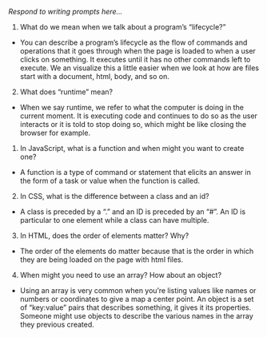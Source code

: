 _Respond to writing prompts here..._
1.	What do we mean when we talk about a program’s “lifecycle?”
* You can describe a program’s lifecycle as the flow of commands and operations that it goes through when the page is loaded to when a user clicks on something. It executes until it has no other commands left to execute. We an visualize this a little easier when we look at how are files start with a document, html, body, and so on.
2.	What does “runtime” mean?
* When we say runtime, we refer to what the computer is doing in the current moment. It is executing code and continues to do so as the user interacts or it is told to stop doing so, which might be like closing the browser for example.
1.	In JavaScript, what is a function and when might you want to create one?
* A function is a type of command or statement that elicits an answer in the form of a task or value when the function is called. 
2.	In CSS, what is the difference between a class and an id?
* A class is preceded by a “.” and an ID is preceded by an “#”. An ID is particular to one element while a class can have multiple.
3.	In HTML, does the order of elements matter? Why?
* The order of the elements do matter because that is the order in which they are being loaded on the page with html files. 
4.	When might you need to use an array? How about an object?
* Using an array is very common when you’re listing values like names or numbers or coordinates to give a map a center point. An object is a set of “key:value” pairs that describes something, it gives it its properties. Someone might use objects to describe the various names in the array they previous created. 
